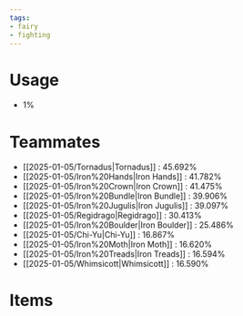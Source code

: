 ```yaml
---
tags:
- fairy
- fighting
---
```

# Usage
- 1%
# Teammates
- [[2025-01-05/Tornadus|Tornadus]] : 45.692%
- [[2025-01-05/Iron%20Hands|Iron Hands]] : 41.782%
- [[2025-01-05/Iron%20Crown|Iron Crown]] : 41.475%
- [[2025-01-05/Iron%20Bundle|Iron Bundle]] : 39.906%
- [[2025-01-05/Iron%20Jugulis|Iron Jugulis]] : 39.097%
- [[2025-01-05/Regidrago|Regidrago]] : 30.413%
- [[2025-01-05/Iron%20Boulder|Iron Boulder]] : 25.486%
- [[2025-01-05/Chi-Yu|Chi-Yu]] : 16.867%
- [[2025-01-05/Iron%20Moth|Iron Moth]] : 16.620%
- [[2025-01-05/Iron%20Treads|Iron Treads]] : 16.594%
- [[2025-01-05/Whimsicott|Whimsicott]] : 16.590%
# Items